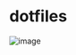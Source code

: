 # dotfiles 

![image](https://user-images.githubusercontent.com/11352152/50029481-deb4e180-ffc0-11e8-979e-bdd3092438a5.png)
